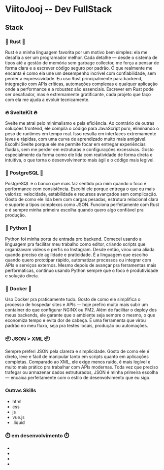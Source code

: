# ViitoJooj -- Dev FullStack
## Stack
### 🦀 Rust 🦀
Rust é a minha linguagem favorita por um motivo bem simples: ela me desafia a ser um programador melhor. Cada detalhe — desde o sistema de tipos até a gestão de memória sem garbage collector, me força a pensar de forma clara e a escrever código seguro por padrão. O que realmente me encanta é como ela une um desempenho incrível com confiabilidade, sem perder a expressividade. Eu uso Rust principalmente para backend, integração com APIs críticas, automações complexas e qualquer aplicação onde a performance e a robustez são essenciais. Escrever em Rust pode ser desafiador, mas é extremamente gratificante, cada projeto que faço com ela me ajuda a evoluir tecnicamente.

### 🔥 SvelteKit 🔥
Svelte me atrai pelo minimalismo e pela eficiência. Ao contrário de outras soluções frontend, ele compila o código para JavaScript puro, eliminando o peso de runtimes em tempo real. Isso resulta em interfaces extremamente leves e rápidas, com uma curva de aprendizado muito mais amigável. Escolhi Svelte porque ele me permite focar em entregar experiências fluídas, sem me perder em estruturas e configurações excessivas. Gosto especialmente da forma como ele lida com reatividade de forma direta e intuitiva, o que torna o desenvolvimento mais ágil e o código mais legível.

### 🐘 PostgreSQL 🐘

PostgreSQL é o banco que mais faz sentido pra mim quando o foco é performance com consistência. Escolhi ele porque entrega o que eu mais valorizo: velocidade, estabilidade e recursos avançados sem complicação. Gosto de como ele lida bem com cargas pesadas, estrutura relacional clara e suporte a tipos complexos como JSON. Funciona perfeitamente com Rust e é sempre minha primeira escolha quando quero algo confiável pra produção.

### 🐍 Python 🐍

Python foi minha porta de entrada pro backend. Comecei usando a linguagem pra facilitar meu trabalho como editor, criando scripts que organizavam vídeos e perfis no Instagram. Desde então, virou uma aliada quando preciso de agilidade e praticidade. É a linguagem que escolho quando quero prototipar rápido, automatizar processos ou integrar com APIs e serviços externos. Mesmo depois de avançar pra ferramentas mais performáticas, continuo usando Python sempre que o foco é produtividade e solução direta.

### 🐳 Docker 🐳

Uso Docker pra praticamente tudo. Gosto de como ele simplifica o processo de hospedar sites e APIs — hoje prefiro muito mais subir um container do que configurar NGINX ou PM2. Além de facilitar o deploy dos meus backends, ele garante que o ambiente seja sempre o mesmo, o que economiza tempo e evita dor de cabeça. É uma ferramenta que virou padrão no meu fluxo, seja pra testes locais, produção ou automações.

### 📦 JSON > XML 📦

Sempre preferi JSON pela clareza e simplicidade. Gosto de como ele é direto, leve e fácil de manipular tanto em scripts quanto em aplicações completas. Comparado ao XML, ele exige menos ruído, é mais legível e muito mais prático pra trabalhar com APIs modernas. Toda vez que preciso trafegar ou armazenar dados estruturados, JSON é minha primeira escolha — encaixa perfeitamente com o estilo de desenvolvimento que eu sigo.

### Outras Skills
- html
- css
- js
- vue.js
- .liquid

### ⏱️ em desenvolvimento ⏱️
- <Clound />
- <Scala />
- <php />
- <CyberSecurity />

